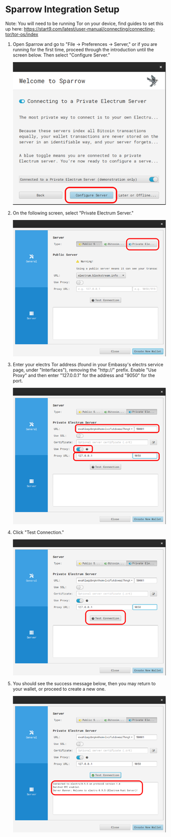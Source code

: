 # Sparrow Integration Setup

Note: You will need to be running Tor on your device, find guides to set this up here: https://start9.com/latest/user-manual/connecting/connecting-tor/tor-os/index

1. Open Sparrow and go to "File -> Preferences -> Server," or if you are running for the first time, proceed through the introduction until the screen below.  Then select "Configure Server."

    ![Configure Server](./assets/sparrow0.png)

1. On the following screen, select "Private Electrum Server."

    ![Electrum Server](./assets/sparrow1.png)
    
1. Enter your electrs Tor address (found in your Embassy's electrs service page, under "Interfaces"), removing the "http://" prefix.  Enable "Use Proxy" and then enter "127.0.0.1" for the address and "9050" for the port.

    ![Server Setup](./assets/sparrow2.png)

1. Click "Test Connection."
    
    ![Test](./assets/sparrow3.png)

1. You should see the success message below, then you may return to your wallet, or proceed to create a new one.

    ![Success](./assets/sparrow4.png)